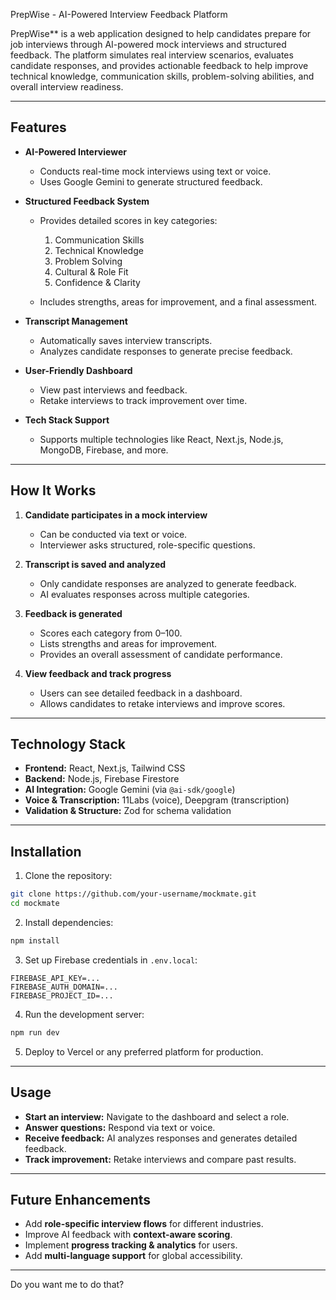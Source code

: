 PrepWise - AI-Powered Interview Feedback Platform

PrepWise** is a web application designed to help candidates prepare for job interviews through AI-powered mock interviews and structured feedback. The platform simulates real interview scenarios, evaluates candidate responses, and provides actionable feedback to help improve technical knowledge, communication skills, problem-solving abilities, and overall interview readiness.

---

## Features

* **AI-Powered Interviewer**

  * Conducts real-time mock interviews using text or voice.
  * Uses Google Gemini to generate structured feedback.

* **Structured Feedback System**

  * Provides detailed scores in key categories:

    1. Communication Skills
    2. Technical Knowledge
    3. Problem Solving
    4. Cultural & Role Fit
    5. Confidence & Clarity
  * Includes strengths, areas for improvement, and a final assessment.

* **Transcript Management**

  * Automatically saves interview transcripts.
  * Analyzes candidate responses to generate precise feedback.

* **User-Friendly Dashboard**

  * View past interviews and feedback.
  * Retake interviews to track improvement over time.

* **Tech Stack Support**

  * Supports multiple technologies like React, Next.js, Node.js, MongoDB, Firebase, and more.

---

## How It Works

1. **Candidate participates in a mock interview**

   * Can be conducted via text or voice.
   * Interviewer asks structured, role-specific questions.

2. **Transcript is saved and analyzed**

   * Only candidate responses are analyzed to generate feedback.
   * AI evaluates responses across multiple categories.

3. **Feedback is generated**

   * Scores each category from 0–100.
   * Lists strengths and areas for improvement.
   * Provides an overall assessment of candidate performance.

4. **View feedback and track progress**

   * Users can see detailed feedback in a dashboard.
   * Allows candidates to retake interviews and improve scores.

---

## Technology Stack

* **Frontend:** React, Next.js, Tailwind CSS
* **Backend:** Node.js, Firebase Firestore
* **AI Integration:** Google Gemini (via `@ai-sdk/google`)
* **Voice & Transcription:** 11Labs (voice), Deepgram (transcription)
* **Validation & Structure:** Zod for schema validation

---

## Installation

1. Clone the repository:

```bash
git clone https://github.com/your-username/mockmate.git
cd mockmate
```

2. Install dependencies:

```bash
npm install
```

3. Set up Firebase credentials in `.env.local`:

```
FIREBASE_API_KEY=...
FIREBASE_AUTH_DOMAIN=...
FIREBASE_PROJECT_ID=...
```

4. Run the development server:

```bash
npm run dev
```

5. Deploy to Vercel or any preferred platform for production.

---

## Usage

* **Start an interview:** Navigate to the dashboard and select a role.
* **Answer questions:** Respond via text or voice.
* **Receive feedback:** AI analyzes responses and generates detailed feedback.
* **Track improvement:** Retake interviews and compare past results.

---

## Future Enhancements

* Add **role-specific interview flows** for different industries.
* Improve AI feedback with **context-aware scoring**.
* Implement **progress tracking & analytics** for users.
* Add **multi-language support** for global accessibility.

---



Do you want me to do that?

